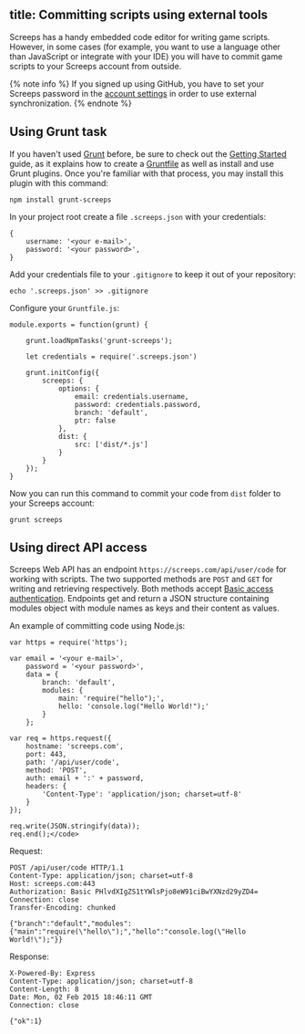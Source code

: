 title: Committing scripts using external tools
---

Screeps has a handy embedded code editor for writing game scripts. However, in some cases (for example, you want to use a language other than JavaScript or integrate with your IDE) you will have to commit game scripts to your Screeps account from outside.

{% note info %}
If you signed up using GitHub, you have to set your Screeps password in the [account settings](https://screeps.com/a/#!/account) in order to use external synchronization.
{% endnote %}

## Using Grunt task

If you haven't used [Grunt](http://gruntjs.com) before, be sure to check out the [Getting Started](http://gruntjs.com/getting-started) guide, as it explains how to create a [Gruntfile](http://gruntjs.com/sample-gruntfile) as well as install and use Grunt plugins. Once you're familiar with that process, you may install this plugin with this command:

    npm install grunt-screeps

In your project root create a file `.screeps.json` with your credentials:

    {
        username: '<your e-mail>',
        password: '<your password>',
    }

Add your credentials file to your `.gitignore` to keep it out of your repository:

    echo '.screeps.json' >> .gitignore


Configure your `Gruntfile.js`:

    module.exports = function(grunt) {

        grunt.loadNpmTasks('grunt-screeps');

        let credentials = require('.screeps.json')

        grunt.initConfig({
            screeps: {
                options: {
                    email: credentials.username,
                    password: credentials.password,
                    branch: 'default',
                    ptr: false
                },
                dist: {
                    src: ['dist/*.js']
                }
            }
        });
    }

Now you can run this command to commit your code from `dist` folder to your Screeps account:

    grunt screeps

## Using direct API access

Screeps Web API has an endpoint `https://screeps.com/api/user/code` for working with scripts. The two supported methods are `POST` and `GET` for writing and retrieving respectively. Both methods accept [Basic access authentication](http://en.wikipedia.org/wiki/Basic_access_authentication). Endpoints get and return a JSON structure containing modules object with module names as keys and their content as values.

An example of committing code using Node.js:

    var https = require('https');

    var email = '<your e-mail>',
        password = '<your password>',
        data = {
            branch: 'default',
            modules: {
                main: 'require("hello");',
                hello: 'console.log("Hello World!");'
            }
        };

    var req = https.request({
        hostname: 'screeps.com',
        port: 443,
        path: '/api/user/code',
        method: 'POST',
        auth: email + ':' + password,
        headers: {
            'Content-Type': 'application/json; charset=utf-8'
        }
    });

    req.write(JSON.stringify(data));
    req.end();</code>

Request:

    POST /api/user/code HTTP/1.1
    Content-Type: application/json; charset=utf-8
    Host: screeps.com:443
    Authorization: Basic PHlvdXIgZS1tYWlsPjo8eW91ciBwYXNzd29yZD4=
    Connection: close
    Transfer-Encoding: chunked

    {"branch":"default","modules":{"main":"require(\"hello\");","hello":"console.log(\"Hello World!\");"}}

Response:

    X-Powered-By: Express
    Content-Type: application/json; charset=utf-8
    Content-Length: 8
    Date: Mon, 02 Feb 2015 18:46:11 GMT
    Connection: close

    {"ok":1}